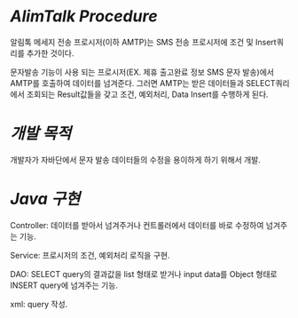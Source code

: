 # *AlimTalk Procedure*
 알림톡 메세지 전송 프로시저(이하 AMTP)는 SMS 전송 프로시저에 조건 및 Insert쿼리를 추가한 것이다.
 
 문자발송 기능이 사용 되는 프로시저(EX. 제휴 출고완료 정보 SMS 문자 발송)에서 AMTP를 호출하여 데이터를 넘겨준다.
그러면 AMTP는 받은 데이터들과 SELECT쿼리에서 조회되는 Result값들을 갖고 조건, 예외처리, Data Insert를 수행하게 된다.

# *개발 목적*
 개발자가 자바단에서 문자 발송 데이터들의 수정을 용이하게 하기 위해서 개발.
 
# *Java 구현*
 Controller: 데이터를 받아서 넘겨주거나 컨트롤러에서 데이터를 바로 수정하여 넘겨주는 기능.
 
 Service: 프로시저의 조건, 예외처리 로직을 구현.
 
 DAO: SELECT query의 결과값을 list 형태로 받거나 input data를 Object 형태로 INSERT query에 넘겨주는 기능.
 
 xml: query 작성.
